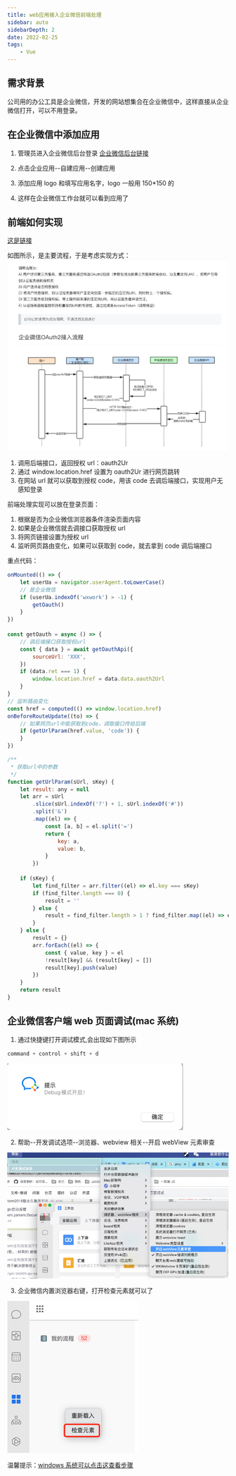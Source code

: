 ```yaml
---
title: web应用接入企业微信前端处理
sidebar: auto
sidebarDepth: 2
date: 2022-02-25
tags:
    - Vue
---
```


## 需求背景

公司用的办公工具是企业微信，开发的网站想集合在企业微信中，这样直接从企业微信打开，可以不用登录。

## 在企业微信中添加应用

1. 管理员进入企业微信后台登录
   [企业微信后台链接](https://work.weixin.qq.com/wework_admin/loginpage_wx)

2. 点击企业应用--自建应用--创建应用

3. 添加应用 logo 和填写应用名字，logo 一般用 150\*150 的

4. 这样在企业微信工作台就可以看到应用了

## 前端如何实现

[这是链接](https://developer.work.weixin.qq.com/document/path/91335?version=4.0.0.90438&platform=mac)

如图所示，是主要流程，于是考虑实现方式：
![](https://raw.githubusercontent.com/AprilTong/image/master/img/20220225155823.png)

1. 调用后端接口，返回授权 url：oauth2Ur
2. 通过 window.location.href 设置为 oauth2Ur 进行网页跳转
3. 在网站 url 就可以获取到授权 code，用该 code 去调后端接口，实现用户无感知登录

前端处理实现可以放在登录页面：

1. 根据是否为企业微信浏览器条件渲染页面内容
2. 如果是企业微信就去调接口获取授权 url
3. 将网页链接设置为授权 url
4. 监听网页路由变化，如果可以获取到 code，就去拿到 code 调后端接口

重点代码：

```js
onMounted(() => {
    let userUa = navigator.userAgent.toLowerCase()
    // 是企业微信
    if (userUa.indexOf('wxwork') > -1) {
        getOauth()
    }
})

const getOauth = async () => {
    // 调后端接口获取授权url
    const { data } = await getOauthApi({
        sourceUrl: 'XXX',
    })
    if (data.ret === 1) {
        window.location.href = data.data.oauth2Url
    }
}
// 监听路由变化
const href = computed(() => window.location.href)
onBeforeRouteUpdate((to) => {
    // 如果网页url中能获取到code，调取接口传给后端
    if (getUrlParam(href.value, 'code')) {
    }
})
```

```js
/**
 * 获取url中的参数
 */
function getUrlParam(sUrl, sKey) {
    let result: any = null
    let arr = sUrl
        .slice(sUrl.indexOf('?') + 1, sUrl.indexOf('#'))
        .split('&')
        .map((el) => {
            const [a, b] = el.split('=')
            return {
                key: a,
                value: b,
            }
        })

    if (sKey) {
        let find_filter = arr.filter((el) => el.key === sKey)
        if (find_filter.length === 0) {
            result = ''
        } else {
            result = find_filter.length > 1 ? find_filter.map((el) => el.value) : find_filter[0].value
        }
    } else {
        result = {}
        arr.forEach((el) => {
            const { value, key } = el
            !result[key] && (result[key] = [])
            result[key].push(value)
        })
    }
    return result
}
```

## 企业微信客户端 web 页面调试(mac 系统)

1. 通过快捷键打开调试模式,会出现如下图所示

```js
command + control + shift + d
```

![打开调试模式](https://raw.githubusercontent.com/AprilTong/image/master/img/20220225154611.png)

2. 帮助--开发调试选项--浏览器、webview 相关--开启 webView 元素审查

![如同所示](https://raw.githubusercontent.com/AprilTong/image/master/img/20220225155102.png)

3. 企业微信内置浏览器右键，打开检查元素就可以了

![如图](https://raw.githubusercontent.com/AprilTong/image/master/img/20220225155402.png)

温馨提示：[windows 系统可以点击这查看步骤](https://blog.csdn.net/u014505277/article/details/119181385)
